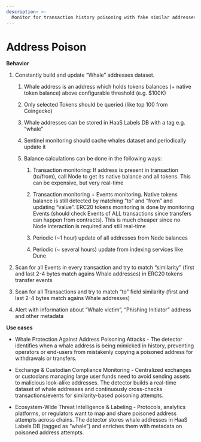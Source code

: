 ```yaml
---
description: >-
  Monitor for transaction history poisoning with fake similar addresses.Detector monitors transaction history for injection of fake transactions and events which resemble monitored address.Poisoned address looks very similar in history because first and last 2 bytes are identical. 
---
```


# Address Poison

**Behavior**  
1. Constantly build and update “Whale” addresses dataset. 

    1. Whale address is an address which holds tokens balances (+ native token balance) above configurable threshold (e.g. $100K)

    2. Only selected Tokens should be queried (like top 100 from Coingecko)

    3. Whale addresses can be stored in HaaS Labels DB with a tag e.g. “whale”

    4. Sentinel monitoring should cache whales dataset and periodically update it

    5. Balance calculations can be done in the following ways:

        1. Transaction monitoring: If address is present in transaction (to/from), call Node to get its native balance and all tokens. This can be expensive, but very real-time

        2. Transaction monitoring + Events monitoring. Native tokens balance is still detected by matching “to” and “from” and updating “value”. ERC20 tokens monitoring is done by monitoring Events (should check Events of ALL transactions since transfers can happen from contracts). This is much cheaper since no Node interaction is required and still real-time

        3. Periodic (~1 hour) update of all addresses from Node balances

        4. Periodic (~ several hours) update from indexing services like Dune

2. Scan for all Events in every transaction and try to match “similarity” (first and last 2-4 bytes match agains Whale addresses) in ERC20 tokens transfer events

3. Scan for all Transactions and try to match “to” field similarity (first and last 2-4 bytes match agains Whale addresses)

4. Alert with information about “Whale victim”, “Phishing Initiator” address and other metadata

**Use cases**  
* Whale Protection Against Address Poisoning Attacks - The detector identifies when a whale address is being mimicked in history, preventing operators or end-users from mistakenly copying a poisoned address for withdrawals or transfers.

* Exchange & Custodian Compliance Monitoring - Centralized exchanges or custodians managing large user funds need to avoid sending assets to malicious look-alike addresses. The detector builds a real-time dataset of whale addresses and continuously cross-checks transactions/events for similarity-based poisoning attempts.

* Ecosystem-Wide Threat Intelligence & Labeling - Protocols, analytics platforms, or regulators want to map and share poisoned address attempts across chains. The detector stores whale addresses in HaaS Labels DB (tagged as “whale”) and enriches them with metadata on poisoned address attempts.